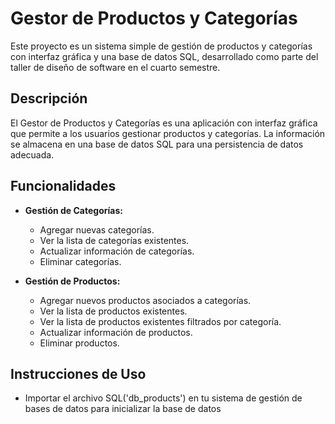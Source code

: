 # Gestor de Productos y Categorías

Este proyecto es un sistema simple de gestión de productos y categorías con interfaz gráfica y una base de datos SQL, desarrollado como parte del taller de diseño de software en el cuarto semestre. 

## Descripción

El Gestor de Productos y Categorías es una aplicación con interfaz gráfica que permite a los usuarios gestionar productos y categorías. La información se almacena en una base de datos SQL para una persistencia de datos adecuada.

## Funcionalidades

- **Gestión de Categorías:**
  - Agregar nuevas categorías.
  - Ver la lista de categorías existentes.
  - Actualizar información de categorías.
  - Eliminar categorías.

- **Gestión de Productos:**
  - Agregar nuevos productos asociados a categorías.
  - Ver la lista de productos existentes.
  - Ver la lista de productos existentes filtrados por categoría.
  - Actualizar información de productos.
  - Eliminar productos.

## Instrucciones de Uso
  - Importar el archivo SQL('db_products') en tu sistema de gestión de bases de datos para inicializar la base de datos
